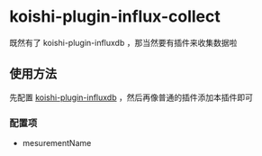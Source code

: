 # koishi-plugin-influx-collect

既然有了 koishi-plugin-influxdb ，那当然要有插件来收集数据啦

## 使用方法

先配置 [koishi-plugin-influxdb](https://github.com/Anillc/koishi-plugin-influxdb) ，然后再像普通的插件添加本插件即可

### 配置项

- mesurementName